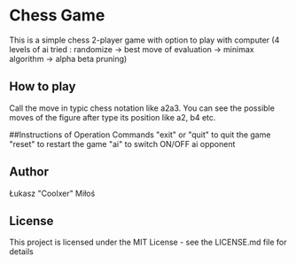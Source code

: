 # Chess Game
This is a simple chess 2-player game with option to play with computer (4 levels of ai tried : randomize -> best move of evaluation -> minimax algorithm -> alpha beta pruning)

## How to play
Call the move in typic chess notation like a2a3.
You can see the possible moves of the figure after type its position like a2, b4 etc.

##Instructions of Operation Commands
"exit" or "quit" to quit the game
"reset" to restart the game
"ai" to switch ON/OFF ai opponent

## Author
Łukasz "Coolxer" Miłoś

## License
This project is licensed under the MIT License - see the LICENSE.md file for details
